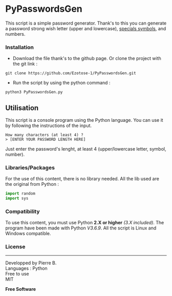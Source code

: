 # PyPasswordsGen


This script is a simple password generator. Thank's to this you can generate a password strong wish letter (upper and lowercase), [specials symbols](https://owasp.org/www-community/password-special-characters), and numbers.

### Installation
* Download the file thank's to the github page. Or clone the project with the git link :
```shell
git clone https://github.com/Ezotose-1/PyPasswordsGen.git
```

* Run the script by using the python command :
```shell
python3 PyPasswordsGen.py
```

## Utilisation
This script is a console program using the Python language. You can use it by following the instructions of the input.  
```console
How many characters (at least 4) ?
> [ENTER YOUR PASSWORD LENGTH HERE]
```
Just enter the password's lenght, at least 4 (upper/lowercase letter, symbol, number).


### Libraries/Packages
For the use of this content, there is no library needed. All the lib used are the original from Python : 
```python
import random
import sys
```


### Compatibility
To use this content, you must use Python **2.X or higher** *(3.X included)*.
The program have been made with Python *V3.6.9*.
All the script is Linux and Windows compatible.

   
### License
----
Developped by Pierre B.  
Languages : Python  
Free to use  
MIT  


**Free Software**

